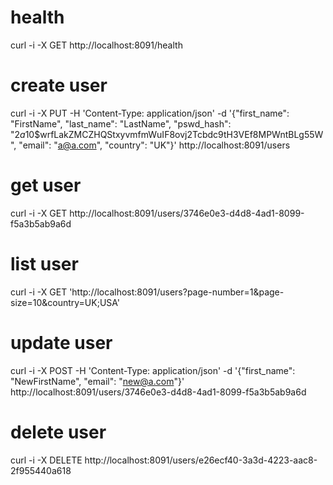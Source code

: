 # health
curl -i -X GET http://localhost:8091/health

# create user
curl -i -X PUT -H 'Content-Type: application/json' -d '{"first_name": "FirstName", "last_name": "LastName", "pswd_hash": "$2a$10$wrfLakZMCZHQStxyvmfmWuIF8ovj2Tcbdc9tH3VEf8MPWntBLg55W", "email": "a@a.com", "country": "UK"}' http://localhost:8091/users

# get user
curl -i -X GET http://localhost:8091/users/3746e0e3-d4d8-4ad1-8099-f5a3b5ab9a6d

# list user
curl -i -X GET 'http://localhost:8091/users?page-number=1&page-size=10&country=UK;USA'

# update user
curl -i -X POST -H 'Content-Type: application/json' -d '{"first_name": "NewFirstName", "email": "new@a.com"}' http://localhost:8091/users/3746e0e3-d4d8-4ad1-8099-f5a3b5ab9a6d

# delete user
curl -i -X DELETE http://localhost:8091/users/e26ecf40-3a3d-4223-aac8-2f955440a618
